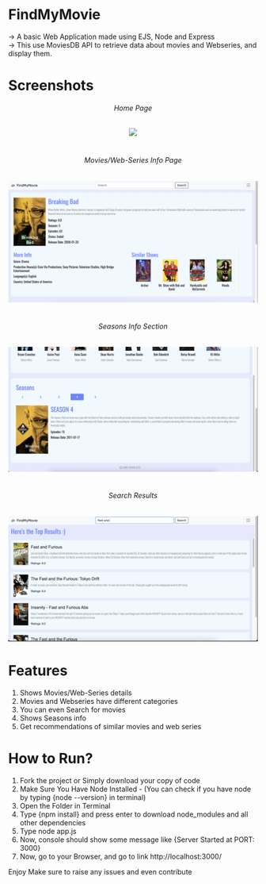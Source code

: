 # FindMyMovie
-> A basic Web Application made using EJS, Node and Express
<br>
-> This use MoviesDB API to retrieve data about movies and Webseries, and display them.

# Screenshots

<div align="center" style="text-align: center">
    <h6>Home Page</h6>
    <img src="/screenshots/1.png" width="600px"</img> 
</div>

<br>

<div align="center" style="text-align: center">
    <h6>Movies/Web-Series Info Page</h6>
    <img src="/screenshots/2.png" width="600px"</img> 
</div>

<br>

<div align="center" style="text-align: center">
    <h6>Seasons Info Section</h6>
    <img src="/screenshots/3.png" width="600px"</img> 
</div>

<br>

<div align="center" style="text-align: center">
    <h6>Search Results</h6>
    <img src="/screenshots/4.png" width="600px"</img> 
</div>

# Features

1. Shows Movies/Web-Series details
2. Movies and Webseries have different categories
3. You can even Search for movies
4. Shows Seasons info
5. Get recommendations of similar movies and web series

# How to Run?

1. Fork the project or Simply download your copy of code
2. Make Sure You Have Node Installed - (You can check if you have node by typing {node --version} in terminal)
3. Open the Folder in Terminal
4. Type {npm install} and press enter to download node_modules and all other dependencies
5. Type node app.js
6. Now, console should show some message like {Server Started at PORT: 3000} 
7. Now, go to your Browser, and go to link http://localhost:3000/

Enjoy
Make sure to raise any issues and even contribute

